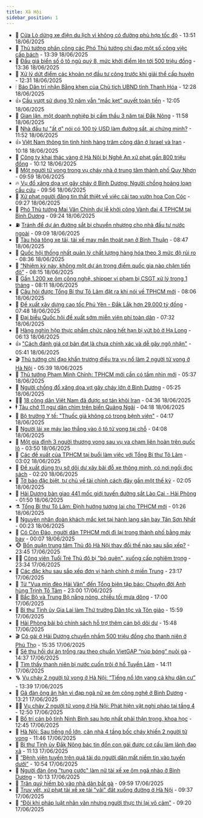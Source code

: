 ```yaml
---
title: Xã Hội
sidebar_position: 1
---
```


<!-- dantri-xa-hoi:START -->
- 🫣 [Cửa Lò dừng xe điện du lịch vì không có đường phù hợp tốc độ](https://dantri.com.vn/xa-hoi/cua-lo-dung-xe-dien-du-lich-vi-khong-co-duong-phu-hop-toc-do-20250618184721716.htm) - 13:51 18/06/2025
- 💼 [Thủ tướng phân công các Phó Thủ tướng chỉ đạo một số công việc cấp bách](https://dantri.com.vn/xa-hoi/thu-tuong-phan-cong-cac-pho-thu-tuong-chi-dao-mot-so-cong-viec-cap-bach-20250618195107792.htm) - 13:39 18/06/2025
- 🎊 [Đấu giá biển số ô tô ngũ quý 8, mức khởi điểm lên tới 500 triệu đồng](https://dantri.com.vn/xa-hoi/dau-gia-bien-so-o-to-ngu-quy-8-muc-khoi-diem-len-toi-500-trieu-dong-20250618194202796.htm) - 13:36 18/06/2025
- 🙉 [Xử lý dứt điểm các khoản nợ đầu tư công trước khi giải thể cấp huyện](https://dantri.com.vn/xa-hoi/xu-ly-dut-diem-cac-khoan-no-dau-tu-cong-truoc-khi-giai-the-cap-huyen-20250618185747796.htm) - 12:31 18/06/2025
- 🕯 [Báo Dân trí nhận Bằng khen của Chủ tịch UBND tỉnh Thanh Hóa](https://dantri.com.vn/xa-hoi/bao-dan-tri-nhan-bang-khen-cua-chu-tich-ubnd-tinh-thanh-hoa-20250618191435415.htm) - 12:28 18/06/2025
- 👍 [Cầu vượt sử dụng 10 năm vẫn “mắc kẹt” quyết toán tiền](https://dantri.com.vn/xa-hoi/cau-vuot-su-dung-10-nam-van-mac-ket-quyet-toan-tien-20250618130208055.htm) - 12:05 18/06/2025
- 🤖 [Gian lận, một doanh nghiệp bị cấm thầu 3 năm tại Đắk Nông](https://dantri.com.vn/xa-hoi/gian-lan-mot-doanh-nghiep-bi-cam-thau-3-nam-tai-dak-nong-20250618154618987.htm) - 11:58 18/06/2025
- 🙉 [Nhà đầu tư &quot;ất ơ&quot; nói có 100 tỷ USD làm đường sắt, ai chứng minh?](https://dantri.com.vn/xa-hoi/nha-dau-tu-at-o-noi-co-100-ty-usd-lam-duong-sat-ai-chung-minh-20250618181348492.htm) - 11:52 18/06/2025
- 👍 [Việt Nam thông tin tình hình hàng trăm công dân ở Israel và Iran](https://dantri.com.vn/xa-hoi/viet-nam-thong-tin-tinh-hinh-hang-tram-cong-dan-o-israel-va-iran-20250618170025749.htm) - 10:18 18/06/2025
- 🗽 [Công ty khai thác vàng ở Hà Nội bị Nghệ An xử phạt gần 800 triệu đồng](https://dantri.com.vn/xa-hoi/cong-ty-khai-thac-vang-o-ha-noi-bi-nghe-an-xu-phat-gan-800-trieu-dong-20250618112135019.htm) - 10:12 18/06/2025
- 🗽 [Một người tử vong trong vụ cháy nhà ở trung tâm thành phố Quy Nhơn](https://dantri.com.vn/xa-hoi/mot-nguoi-tu-vong-trong-vu-chay-nha-o-trung-tam-thanh-pho-quy-nhon-20250618162049713.htm) - 09:59 18/06/2025
- 🔥 [Vụ đổ xăng dọa vợ gây cháy ở Bình Dương: Người chồng hoảng loạn cầu cứu](https://dantri.com.vn/xa-hoi/vu-do-xang-doa-vo-gay-chay-o-binh-duong-nguoi-chong-hoang-loan-cau-cuu-20250618161342543.htm) - 09:56 18/06/2025
- 🦒 [Xử phạt người đăng tin thất thiệt về việc cải tạo vườn hoa Con Cóc](https://dantri.com.vn/xa-hoi/xu-phat-nguoi-dang-tin-that-thiet-ve-viec-cai-tao-vuon-hoa-con-coc-20250618162148840.htm) - 09:27 18/06/2025
- 🧐 [Phó Thủ tướng Mai Văn Chính dự lễ khởi công Vành đai 4 TPHCM tại Bình Dương](https://dantri.com.vn/xa-hoi/pho-thu-tuong-mai-van-chinh-du-le-khoi-cong-vanh-dai-4-tphcm-tai-binh-duong-20250618153839259.htm) - 09:24 18/06/2025
- ⛽️ [Tránh để dự án đường sắt bị chuyển nhượng cho nhà đầu tư nước ngoài](https://dantri.com.vn/xa-hoi/tranh-de-du-an-duong-sat-bi-chuyen-nhuong-cho-nha-dau-tu-nuoc-ngoai-20250618160433268.htm) - 09:09 18/06/2025
- 🚀 [Tàu hỏa tông xe tải, tài xế may mắn thoát nạn ở Bình Thuận](https://dantri.com.vn/xa-hoi/tau-hoa-tong-xe-tai-tai-xe-may-man-thoat-nan-o-binh-thuan-20250618151752624.htm) - 08:47 18/06/2025
- 🦒 [Quốc hội thống nhất quản lý chất lượng hàng hóa theo 3 mức độ rủi ro](https://dantri.com.vn/xa-hoi/quoc-hoi-thong-nhat-quan-ly-chat-luong-hang-hoa-theo-3-muc-do-rui-ro-20250618150928676.htm) - 08:36 18/06/2025
- 🦅 [“Nhiệm kỳ này, không một dự án trọng điểm quốc gia nào chậm tiến độ”](https://dantri.com.vn/xa-hoi/nhiem-ky-nay-khong-mot-du-an-trong-diem-quoc-gia-nao-cham-tien-do-20250618151237347.htm) - 08:15 18/06/2025
- 🚀 [Gần 1.200 xe ôm công nghệ, shipper vi phạm bị CSGT xử lý trong 1 tháng](https://dantri.com.vn/xa-hoi/gan-1200-xe-om-cong-nghe-shipper-vi-pham-bi-csgt-xu-ly-trong-1-thang-20250618150532918.htm) - 08:11 18/06/2025
- 🦅 [Câu hỏi được Tổng Bí thư Tô Lâm đặt ra khi nói về TPHCM mới](https://dantri.com.vn/xa-hoi/cau-hoi-duoc-tong-bi-thu-to-lam-dat-ra-khi-noi-ve-tphcm-moi-20250618144646344.htm) - 08:06 18/06/2025
- 🤠 [Đề xuất xây dựng cao tốc Phú Yên - Đắk Lắk hơn 29.000 tỷ đồng](https://dantri.com.vn/xa-hoi/de-xuat-xay-dung-cao-toc-phu-yen-dak-lak-hon-29000-ty-dong-20250618135627091.htm) - 07:48 18/06/2025
- 💄 [Đại biểu Quốc hội đề xuất sớm miễn viện phí toàn dân](https://dantri.com.vn/xa-hoi/dai-bieu-quoc-hoi-de-xuat-som-mien-vien-phi-toan-dan-20250618142618996.htm) - 07:32 18/06/2025
- 🥷 [Hàng nghìn hộp thực phẩm chức năng hết hạn bị vứt bỏ ở Hạ Long](https://dantri.com.vn/xa-hoi/hang-nghin-hop-thuc-pham-chuc-nang-het-han-bi-vut-bo-o-ha-long-20250618131048529.htm) - 06:13 18/06/2025
- 👍 [&quot;Cách đánh giá cơ bản đạt là chưa chính xác và dễ gây ngộ nhận&quot;](https://dantri.com.vn/xa-hoi/cach-danh-gia-co-ban-dat-la-chua-chinh-xac-va-de-gay-ngo-nhan-20250618122456576.htm) - 05:41 18/06/2025
- 🎬 [Thủ tướng chỉ đạo khẩn trương điều tra vụ nổ làm 2 người tử vong ở Hà Nội](https://dantri.com.vn/xa-hoi/thu-tuong-chi-dao-khan-truong-dieu-tra-vu-no-lam-2-nguoi-tu-vong-o-ha-noi-20250618123305822.htm) - 05:39 18/06/2025
- 🦒 [Thủ tướng Phạm Minh Chính: TPHCM mới cần có tầm nhìn mới](https://dantri.com.vn/xa-hoi/thu-tuong-pham-minh-chinh-tphcm-moi-can-co-tam-nhin-moi-20250618121010000.htm) - 05:37 18/06/2025
- 🌊 [Người chồng đổ xăng dọa vợ gây cháy lớn ở Bình Dương](https://dantri.com.vn/xa-hoi/nguoi-chong-do-xang-doa-vo-gay-chay-lon-o-binh-duong-20250618115205162.htm) - 05:25 18/06/2025
- 🧑‍💻 [18 công dân Việt Nam đã được sơ tán khỏi Iran](https://dantri.com.vn/xa-hoi/18-cong-dan-viet-nam-da-duoc-so-tan-khoi-iran-20250618113554002.htm) - 04:36 18/06/2025
- 🕴 [Tàu chở 11 ngư dân chìm trên biển Quảng Ngãi](https://dantri.com.vn/xa-hoi/tau-cho-11-ngu-dan-chim-tren-bien-quang-ngai-20250618110051104.htm) - 04:18 18/06/2025
- 🤔 [Bộ trưởng Y tế: &quot;Thuốc giả không có trong bệnh viện&quot;](https://dantri.com.vn/xa-hoi/bo-truong-y-te-thuoc-gia-khong-co-trong-benh-vien-20250618111052730.htm) - 04:17 18/06/2025
- 💄 [Người lái xe máy lao thẳng vào ô tô tử vong tại chỗ](https://dantri.com.vn/xa-hoi/nguoi-lai-xe-may-lao-thang-vao-o-to-tu-vong-tai-cho-20250618105847459.htm) - 04:08 18/06/2025
- 🧠 [Một gia đình 3 người thương vong sau vụ va chạm liên hoàn trên quốc lộ](https://dantri.com.vn/xa-hoi/mot-gia-dinh-3-nguoi-thuong-vong-sau-vu-va-cham-lien-hoan-tren-quoc-lo-20250618104501477.htm) - 03:50 18/06/2025
- 🦣 [Các đề xuất của TPHCM tại buổi làm việc với Tổng Bí thư Tô Lâm](https://dantri.com.vn/xa-hoi/cac-de-xuat-cua-tphcm-tai-buoi-lam-viec-voi-tong-bi-thu-to-lam-20250618094039632.htm) - 03:02 18/06/2025
- 💫 [Đề xuất dùng trụ sở dôi dư xây bãi đỗ xe thông minh, có nơi ngồi đọc sách](https://dantri.com.vn/xa-hoi/de-xuat-dung-tru-so-doi-du-xay-bai-do-xe-thong-minh-co-noi-ngoi-doc-sach-20250618091544462.htm) - 02:20 18/06/2025
- 🚀 [Tờ báo đặc biệt, tự chủ về tài chính cách đây gần một thế kỷ](https://dantri.com.vn/xa-hoi/to-bao-dac-biet-tu-chu-ve-tai-chinh-cach-day-gan-mot-the-ky-20250610154757267.htm) - 02:05 18/06/2025
- 🤔 [Hải Dương bàn giao 441 mốc giới tuyến đường sắt Lào Cai - Hải Phòng](https://dantri.com.vn/xa-hoi/hai-duong-ban-giao-441-moc-gioi-tuyen-duong-sat-lao-cai-hai-phong-20250618070648225.htm) - 01:50 18/06/2025
- ⚗️ [Tổng Bí thư Tô Lâm: Định hướng tương lai cho TPHCM mới](https://dantri.com.vn/xa-hoi/tong-bi-thu-to-lam-dinh-huong-tuong-lai-cho-tphcm-moi-20250618082327641.htm) - 01:26 18/06/2025
- 🫶 [Nguyên nhân đoàn khách mắc kẹt tại hành lang sân bay Tân Sơn Nhất](https://dantri.com.vn/xa-hoi/nguyen-nhan-doan-khach-mac-ket-tai-hanh-lang-san-bay-tan-son-nhat-20250617230926893.htm) - 00:23 18/06/2025
- 🌮 [Có Côn Đảo, người dân TPHCM mới đi lại trong thành phố bằng máy bay](https://dantri.com.vn/xa-hoi/co-con-dao-nguoi-dan-tphcm-moi-di-lai-trong-thanh-pho-bang-may-bay-20250617175340802.htm) - 00:07 18/06/2025
- 🐵 [Bốn quận trung tâm Thủ đô Hà Nội thay đổi thế nào sau sắp xếp?](https://dantri.com.vn/xa-hoi/bon-quan-trung-tam-thu-do-ha-noi-thay-doi-the-nao-sau-sap-xep-20250617123208341.htm) - 23:45 17/06/2025
- 🧑‍🏫 [Công viên Tuổi Trẻ Thủ đô bị &quot;bỏ quên&quot;, xuống cấp nghiêm trọng](https://dantri.com.vn/xa-hoi/cong-vien-tuoi-tre-thu-do-bi-bo-quen-xuong-cap-nghiem-trong-20250617182101972.htm) - 23:34 17/06/2025
- 💫 [Các đặc khu sau sắp xếp đơn vị hành chính ở miền Trung](https://dantri.com.vn/xa-hoi/cac-dac-khu-sau-sap-xep-don-vi-hanh-chinh-o-mien-trung-20250617221955968.htm) - 23:17 17/06/2025
- 🦩 [Từ &quot;Vua mìn đèo Hải Vân&quot; đến Tổng biên tập báo: Chuyện đời Anh hùng Trịnh Tố Tâm](https://dantri.com.vn/xa-hoi/tu-vua-min-deo-hai-van-den-tong-bien-tap-bao-chuyen-doi-anh-hung-trinh-to-tam-20250617200857124.htm) - 23:00 17/06/2025
- 🦄 [Bắc Bộ và Trung Bộ nắng nóng, chiều tối mưa dông](https://dantri.com.vn/xa-hoi/bac-bo-va-trung-bo-nang-nong-chieu-toi-mua-dong-20250617222119490.htm) - 17:00 17/06/2025
- 💂 [Bí thư Tỉnh ủy Gia Lai làm Thứ trưởng Dân tộc và Tôn giáo](https://dantri.com.vn/xa-hoi/bi-thu-tinh-uy-gia-lai-lam-thu-truong-dan-toc-va-ton-giao-20250617225648062.htm) - 15:59 17/06/2025
- 💄 [Hải Phòng bãi bỏ chính sách hỗ trợ thêm cán bộ dôi dư](https://dantri.com.vn/xa-hoi/hai-phong-bai-bo-chinh-sach-ho-tro-them-can-bo-doi-du-20250617224056797.htm) - 15:48 17/06/2025
- 🎬 [Cô gái ở Hải Dương chuyển nhầm 500 triệu đồng cho thanh niên ở Phú Thọ](https://dantri.com.vn/xa-hoi/co-gai-o-hai-duong-chuyen-nham-500-trieu-dong-cho-thanh-nien-o-phu-tho-20250617222532416.htm) - 15:35 17/06/2025
- 👀 [Sẽ thu hồi dự án trồng rau theo chuẩn VietGAP “núp bóng” nuôi gà](https://dantri.com.vn/xa-hoi/se-thu-hoi-du-an-trong-rau-theo-chuan-vietgap-nup-bong-nuoi-ga-20250617210457946.htm) - 14:37 17/06/2025
- 💃 [Tìm thấy thanh niên bị nước cuốn trôi ở hồ Tuyền Lâm](https://dantri.com.vn/xa-hoi/tim-thay-thanh-nien-bi-nuoc-cuon-troi-o-ho-tuyen-lam-20250617205132997.htm) - 14:11 17/06/2025
- 🪜 [Vụ cháy 2 người tử vong ở Hà Nội: “Tiếng nổ lớn vang cả khu dân cư”](https://dantri.com.vn/xa-hoi/vu-chay-2-nguoi-tu-vong-o-ha-noi-tieng-no-lon-vang-ca-khu-dan-cu-20250617202040383.htm) - 13:39 17/06/2025
- 📝 [Gã đàn ông ân hận vì đạp ngã nữ xe ôm công nghệ ở Bình Dương](https://dantri.com.vn/xa-hoi/ga-dan-ong-an-han-vi-dap-nga-nu-xe-om-cong-nghe-o-binh-duong-20250617200225937.htm) - 13:21 17/06/2025
- 🧑‍💻 [Vụ cháy 2 người tử vong ở Hà Nội: Phát hiện vật nghi pháo tại tầng 4](https://dantri.com.vn/xa-hoi/vu-chay-2-nguoi-tu-vong-o-ha-noi-phat-hien-vat-nghi-phao-tai-tang-4-20250617194652366.htm) - 12:50 17/06/2025
- 👺 [Bố trí cán bộ tỉnh Ninh Bình sau hợp nhất phải thận trọng, khoa học](https://dantri.com.vn/xa-hoi/bo-tri-can-bo-tinh-ninh-binh-sau-hop-nhat-phai-than-trong-khoa-hoc-20250617193457565.htm) - 12:45 17/06/2025
- 🌮 [Hà Nội: Sau tiếng nổ lớn, căn nhà 4 tầng bốc cháy khiến 2 người tử vong](https://dantri.com.vn/xa-hoi/ha-noi-sau-tieng-no-lon-can-nha-4-tang-boc-chay-khien-2-nguoi-tu-vong-20250617184527532.htm) - 11:46 17/06/2025
- 🤭 [Bí thư Tỉnh ủy Đắk Nông bác tin đồn con gái được cơ cấu làm lãnh đạo xã](https://dantri.com.vn/xa-hoi/bi-thu-tinh-uy-dak-nong-bac-tin-don-con-gai-duoc-co-cau-lam-lanh-dao-xa-20250617171334582.htm) - 11:13 17/06/2025
- 💪 [“Bệnh viện tuyến trên quá tải do người dân mất niềm tin vào tuyến dưới”](https://dantri.com.vn/xa-hoi/benh-vien-tuyen-tren-qua-tai-do-nguoi-dan-mat-niem-tin-vao-tuyen-duoi-20250617174913041.htm) - 10:54 17/06/2025
- 🧰 [Người đàn ông &quot;tung cước&quot; làm nữ tài xế xe ôm ngã nhào ở Bình Dương](https://dantri.com.vn/xa-hoi/nguoi-dan-ong-tung-cuoc-lam-nu-tai-xe-xe-om-nga-nhao-o-binh-duong-20250617162416666.htm) - 10:13 17/06/2025
- 🤡 [Trăn quý hiếm bò vào nhà dân bắt gà](https://dantri.com.vn/xa-hoi/tran-quy-hiem-bo-vao-nha-dan-bat-ga-20250617161656426.htm) - 09:59 17/06/2025
- 🦆 [Truy vết, xử phạt tài xế xe tải &quot;vãi&quot; đất xuống đường ở Hà Nội](https://dantri.com.vn/xa-hoi/truy-vet-xu-phat-tai-xe-xe-tai-vai-dat-xuong-duong-o-ha-noi-20250617155907704.htm) - 09:37 17/06/2025
- 🦍 [“Đôi khi pháp luật nhân văn nhưng người thực thi lại vô cảm”](https://dantri.com.vn/xa-hoi/doi-khi-phap-luat-nhan-van-nhung-nguoi-thuc-thi-lai-vo-cam-20250617161519287.htm) - 09:20 17/06/2025<!-- dantri-xa-hoi:END -->
